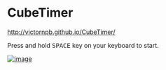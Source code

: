 # CubeTimer

http://victornpb.github.io/CubeTimer/

Press and hold <kbd>SPACE</kbd> key on your keyboard to start.

[![image](https://user-images.githubusercontent.com/3372598/64478676-fac96600-d181-11e9-8b87-edd578e306e0.png)](http://victornpb.github.io/CubeTimer/)
